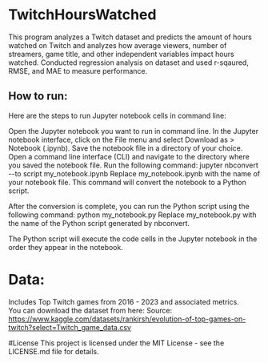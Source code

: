 # TwitchHoursWatched
This program analyzes a Twitch dataset and predicts the amount of hours watched on Twitch and analyzes how average viewers, number of streamers, game title, and other independent variables impact hours watched. Conducted regression analysis on dataset and used r-sqaured, RMSE, and MAE to measure performance. 

## How to run: 

Here are the steps to run Jupyter notebook cells in command line:

Open the Jupyter notebook you want to run in command line.
In the Jupyter notebook interface, click on the File menu and select Download as > Notebook (.ipynb).
Save the notebook file in a directory of your choice.
Open a command line interface (CLI) and navigate to the directory where you saved the notebook file.
Run the following command:
jupyter nbconvert --to script my_notebook.ipynb
Replace my_notebook.ipynb with the name of your notebook file. This command will convert the notebook to a Python script.

After the conversion is complete, you can run the Python script using the following command:
python my_notebook.py
Replace my_notebook.py with the name of the Python script generated by nbconvert.

The Python script will execute the code cells in the Jupyter notebook in the order they appear in the notebook.

# Data: 
Includes Top Twitch games from 2016 - 2023 and associated metrics.  
You can download the dataset from here: 
Source: https://www.kaggle.com/datasets/rankirsh/evolution-of-top-games-on-twitch?select=Twitch_game_data.csv

#License
This project is licensed under the MIT License - see the LICENSE.md file for details.
